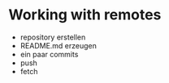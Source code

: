 # Working with remotes

- repository erstellen
- README.md erzeugen
- ein paar commits
- push
- fetch

